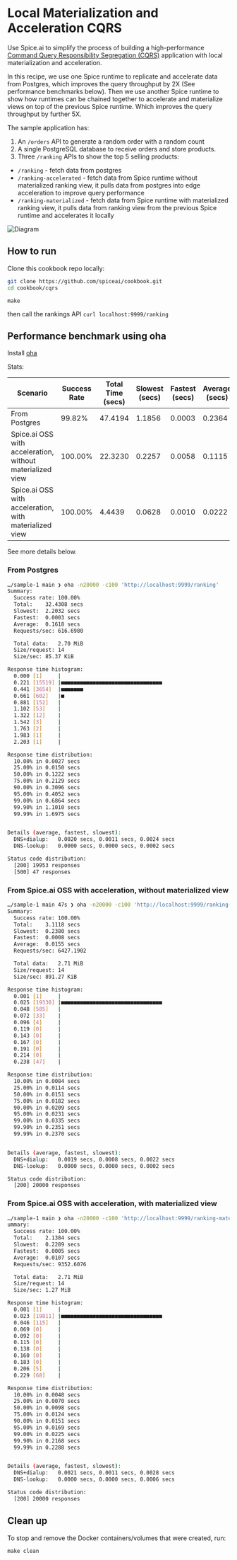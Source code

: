 # Local Materialization and Acceleration CQRS

Use Spice.ai to simplify the process of building a high-performance [Command Query Responsibility Segregation (CQRS)](https://microservices.io/patterns/data/cqrs.html) application with local materialization and acceleration.

In this recipe, we use one Spice runtime to replicate and accelerate data from Postgres, which improves the query throughput by 2X (See performance benchmarks below).
Then we use another Spice runtime to show how runtimes can be chained together to accelerate and materialize views on top of the previous Spice runtime. Which improves the query throughput by further 5X.

The sample application has:

1. An `/orders` API to generate a random order with a random count
2. A single PostgreSQL database to receive orders and store products.
3. Three `/ranking` APIs to show the top 5 selling products:

- `/ranking` - fetch data from postgres
- `/ranking-accelerated` - fetch data from Spice runtime without materialized ranking view, it pulls data from postgres into edge acceleration to improve query performance
- `/ranking-materialized` - fetch data from Spice runtime with materialized ranking view, it pulls data from ranking view from the previous Spice runtime and accelerates it locally

![Diagram](./diagram.png)

## How to run

Clone this cookbook repo locally:

```bash
git clone https://github.com/spiceai/cookbook.git
cd cookbook/cqrs
```

`make`

then call the rankings API
`curl localhost:9999/ranking`

## Performance benchmark using oha

Install [oha](https://docs.rs/crate/oha/latest)

Stats:

| Scenario                                                  | Success Rate   | Total Time (secs)   | Slowest (secs)    | Fastest (secs)    | Average (secs)    | Requests/sec    | Total Data   | Size/request    | Size/sec   |
| ----------                                                | -------------- | ------------------- | ----------------- | ----------------- | ----------------- | --------------- | ------------ | --------------- | ---------- |
| From Postgres                                             | 99.82%         | 47.4194             | 1.1856            | 0.0003            | 0.2364            | 421.7687        | 2.70 MiB     | 14              | 58.41 KiB  |
| Spice.ai OSS with acceleration, without materialized view | 100.00%        | 22.3230             | 0.2257            | 0.0058            | 0.1115            | 895.9356        | 2.71 MiB     | 14              | 124.24 KiB |
| Spice.ai OSS with acceleration, with materialized view    | 100.00%        | 4.4439              | 0.0628            | 0.0010            | 0.0222            | 4500.5780       | 2.71 MiB     | 14              | 624.10 KiB |

See more details below.

### From Postgres

```bash
…/sample-1 main ❯ oha -n20000 -c100 'http://localhost:9999/ranking'
Summary:
  Success rate:	100.00%
  Total:	32.4308 secs
  Slowest:	2.2032 secs
  Fastest:	0.0003 secs
  Average:	0.1618 secs
  Requests/sec:	616.6980

  Total data:	2.70 MiB
  Size/request:	14
  Size/sec:	85.37 KiB

Response time histogram:
  0.000 [1]     |
  0.221 [15519] |■■■■■■■■■■■■■■■■■■■■■■■■■■■■■■■■
  0.441 [3654]  |■■■■■■■
  0.661 [602]   |■
  0.881 [152]   |
  1.102 [53]    |
  1.322 [12]    |
  1.542 [3]     |
  1.763 [2]     |
  1.983 [1]     |
  2.203 [1]     |

Response time distribution:
  10.00% in 0.0027 secs
  25.00% in 0.0150 secs
  50.00% in 0.1222 secs
  75.00% in 0.2129 secs
  90.00% in 0.3096 secs
  95.00% in 0.4052 secs
  99.00% in 0.6864 secs
  99.90% in 1.1010 secs
  99.99% in 1.6975 secs


Details (average, fastest, slowest):
  DNS+dialup:	0.0020 secs, 0.0011 secs, 0.0024 secs
  DNS-lookup:	0.0000 secs, 0.0000 secs, 0.0002 secs

Status code distribution:
  [200] 19953 responses
  [500] 47 responses
```

### From Spice.ai OSS with acceleration, without materialized view

```bash
…/sample-1 main 47s ❯ oha -n20000 -c100 'http://localhost:9999/ranking-accelerated'
Summary:
  Success rate:	100.00%
  Total:	3.1118 secs
  Slowest:	0.2380 secs
  Fastest:	0.0008 secs
  Average:	0.0155 secs
  Requests/sec:	6427.1902

  Total data:	2.71 MiB
  Size/request:	14
  Size/sec:	891.27 KiB

Response time histogram:
  0.001 [1]     |
  0.025 [19330] |■■■■■■■■■■■■■■■■■■■■■■■■■■■■■■■■
  0.048 [585]   |
  0.072 [33]    |
  0.096 [4]     |
  0.119 [0]     |
  0.143 [0]     |
  0.167 [0]     |
  0.191 [0]     |
  0.214 [0]     |
  0.238 [47]    |

Response time distribution:
  10.00% in 0.0084 secs
  25.00% in 0.0114 secs
  50.00% in 0.0151 secs
  75.00% in 0.0182 secs
  90.00% in 0.0209 secs
  95.00% in 0.0231 secs
  99.00% in 0.0335 secs
  99.90% in 0.2351 secs
  99.99% in 0.2370 secs


Details (average, fastest, slowest):
  DNS+dialup:	0.0019 secs, 0.0008 secs, 0.0022 secs
  DNS-lookup:	0.0000 secs, 0.0000 secs, 0.0002 secs

Status code distribution:
  [200] 20000 responses
```

### From Spice.ai OSS with acceleration, with materialized view

```bash
…/sample-1 main ❯ oha -n20000 -c100 'http://localhost:9999/ranking-materialized'
ummary:
  Success rate:	100.00%
  Total:	2.1384 secs
  Slowest:	0.2289 secs
  Fastest:	0.0005 secs
  Average:	0.0107 secs
  Requests/sec:	9352.6076

  Total data:	2.71 MiB
  Size/request:	14
  Size/sec:	1.27 MiB

Response time histogram:
  0.001 [1]     |
  0.023 [19811] |■■■■■■■■■■■■■■■■■■■■■■■■■■■■■■■■
  0.046 [115]   |
  0.069 [0]     |
  0.092 [0]     |
  0.115 [0]     |
  0.138 [0]     |
  0.160 [0]     |
  0.183 [0]     |
  0.206 [5]     |
  0.229 [68]    |

Response time distribution:
  10.00% in 0.0048 secs
  25.00% in 0.0070 secs
  50.00% in 0.0098 secs
  75.00% in 0.0124 secs
  90.00% in 0.0151 secs
  95.00% in 0.0169 secs
  99.00% in 0.0225 secs
  99.90% in 0.2168 secs
  99.99% in 0.2288 secs


Details (average, fastest, slowest):
  DNS+dialup:	0.0021 secs, 0.0011 secs, 0.0028 secs
  DNS-lookup:	0.0000 secs, 0.0000 secs, 0.0006 secs

Status code distribution:
  [200] 20000 responses
```

## Clean up

To stop and remove the Docker containers/volumes that were created, run:

`make clean`

